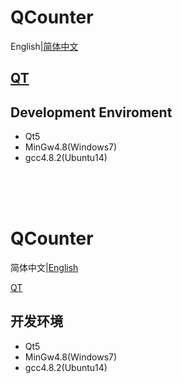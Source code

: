 <a name="En"/>

QCounter
============

English|[简体中文](#Ch)

## [QT](http://guodongxiaren.github.io/QCounter)

## Development Enviroment
* Qt5
* MinGw4.8(Windows7)
* gcc4.8.2(Ubuntu14)

<br>
<br>
<br>

<a name="Ch"/>

QCounter
=============

简体中文|[English](#En)

[QT](http://guodongxiaren.github.io/QCounter)

## 开发环境
* Qt5 
* MinGw4.8(Windows7)
* gcc4.8.2(Ubuntu14)

